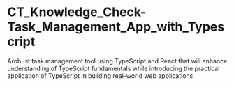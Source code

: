 # CT_Knowledge_Check-Task_Management_App_with_Typescript
Arobust task management tool using TypeScript and React that will enhance understanding of TypeScript fundamentals while introducing the practical application of TypeScript in building real-world web applications
